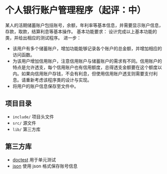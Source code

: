 # 个人银行账户管理程序（起评：中）
某人的活期储蓄账户包括账号，余额，年利率等基本信息，并需要显示账户信息，存款，取款，结算利息等基本操作。
基本功能要求：
设计完成以上基本功能的类，并给出相应的测试程序。
进一步：
- 该用户有多个储蓄账户，增加功能能够记录各个账户的总金额，并增加相应的访问函数。
- 为该用户增加信用账户，注意信用账户与储蓄账户的需求有不同。信用账户的特点是允许透支，每个信用账户也有信用额度，总得透支金额要在这个额度以内。如果向信用账户存钱，不会有利息，但使用信用账户透支则需要支付利息。请重新考虑该程序类的设计与实现。
- 将用户的账户信息保存至文件中。


## 项目目录
- ```include/``` 项目头文件
- ```src/``` 源文件
- ```lib/``` 第三方库


## 第三方库
- [doctest](https://github.com/onqtam/doctest) 用于单元测试
- [json](https://github.com/nlohmann/json) 使用 json 格式保存账号信息